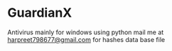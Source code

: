 # GuardianX
Antivirus mainly for windows using python
mail me at harpreet798677@gmail.com for hashes data base file
